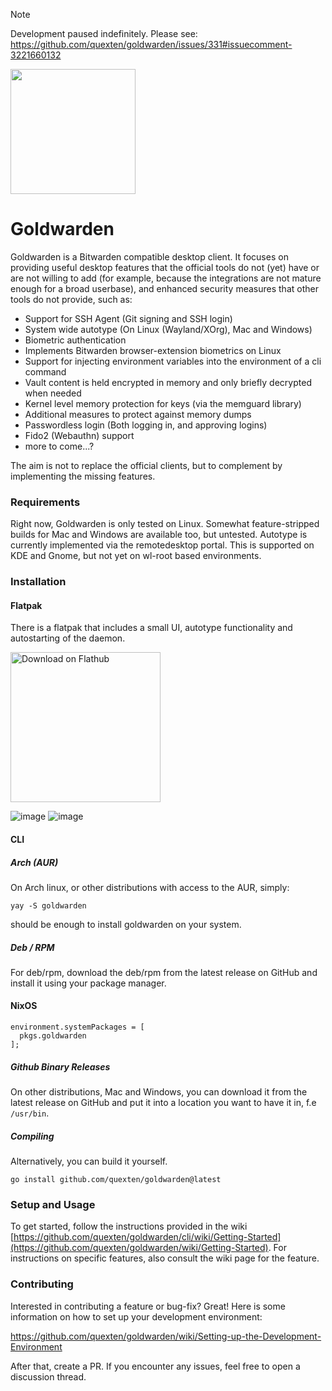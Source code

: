 > [!NOTE]  
> Development paused indefinitely. Please see: https://github.com/quexten/goldwarden/issues/331#issuecomment-3221660132

<img src="https://raw.githubusercontent.com/quexten/goldwarden/main/gui/com.quexten.Goldwarden.svg" width=200>

# Goldwarden

Goldwarden is a Bitwarden compatible desktop client. It focuses on providing useful desktop features that the official tools 
do not (yet) have or are not willing to add (for example, because the integrations are not mature enough for a broad userbase),
and enhanced security measures that other tools do not provide, such as:

- Support for SSH Agent (Git signing and SSH login)
- System wide autotype (On Linux (Wayland/XOrg), Mac and Windows)
- Biometric authentication
- Implements Bitwarden browser-extension biometrics on Linux
- Support for injecting environment variables into the environment of a cli command
- Vault content is held encrypted in memory and only briefly decrypted when needed
- Kernel level memory protection for keys (via the memguard library)
- Additional measures to protect against memory dumps
- Passwordless login (Both logging in, and approving logins)
- Fido2 (Webauthn) support
- more to come...?

The aim is not to replace the official clients, but to complement by implementing the missing features.

### Requirements
Right now, Goldwarden is only tested on Linux. Somewhat feature-stripped builds for Mac and Windows are available too, but untested.
Autotype is currently implemented via the remotedesktop portal. This is supported on KDE and Gnome, but not yet on wl-root based environments.

### Installation

#### Flatpak
There is a flatpak that includes a small UI, autotype functionality and autostarting of the daemon.

[<img width='240' alt='Download on Flathub' src='https://flathub.org/assets/badges/flathub-badge-en.png' />](https://flathub.org/apps/details/com.quexten.Goldwarden)

![image](https://github.com/quexten/goldwarden/assets/11866552/ae081005-00bf-4127-a208-1476ed856ef1)
![image](https://github.com/quexten/goldwarden/assets/11866552/b7f4c261-f801-4b61-9507-8a9bef793de4)

#### CLI
##### Arch (AUR)
On Arch linux, or other distributions with access to the AUR, simply:
```
yay -S goldwarden
```
should be enough to install goldwarden on your system.

##### Deb / RPM
For deb/rpm, download the deb/rpm from the latest release on GitHub and install it using your package manager.

#### NixOS
```
environment.systemPackages = [
  pkgs.goldwarden
];
```
##### Github Binary Releases
On other distributions, Mac and Windows, you can download it from the latest release on GitHub and put it into a location you want to have it in, f.e `/usr/bin`.

##### Compiling
Alternatively, you can build it yourself.
```
go install github.com/quexten/goldwarden@latest
```

### Setup and Usage
To get started, follow the instructions provided in the wiki [https://github.com/quexten/goldwarden/cli/wiki/Getting-Started](https://github.com/quexten/goldwarden/wiki/Getting-Started).
For instructions on specific features, also consult the wiki page for the feature.

### Contributing
Interested in contributing a feature or bug-fix? Great! Here is some information on how to set up your development environment:

https://github.com/quexten/goldwarden/wiki/Setting-up-the-Development-Environment

After that, create a PR. If you encounter any issues, feel free to open a discussion thread.
